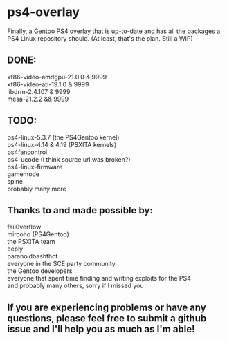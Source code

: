 # ps4-overlay
Finally, a Gentoo PS4 overlay that is up-to-date and has all the packages a PS4 Linux repository should. (At least, that's the plan. Still a WIP)

## DONE:
xf86-video-amdgpu-21.0.0 & 9999  
xf86-video-ati-19.1.0 & 9999  
libdrm-2.4.107 & 9999  
mesa-21.2.2 && 9999  

## TODO:
ps4-linux-5.3.7 (the PS4Gentoo kernel)  
ps4-linux-4.14 & 4.19 (PSXITA kernels)  
ps4fancontrol  
ps4-ucode (I think source url was broken?)  
ps4-linux-firmware  
gamemode  
spine  
probably many more  

## Thanks to and made possible by:
fail0verflow  
mircoho (PS4Gentoo)  
the PSXITA team  
eeply  
paranoidbashthot  
everyone in the SCE party community  
the Gentoo developers  
everyone that spent time finding and writing exploits for the PS4  
and probably many others, sorry if I missed you  

## If you are experiencing problems or have any questions, please feel free to submit a github issue and I'll help you as much as I'm able!
